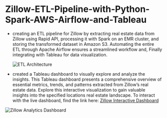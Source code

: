 # Zillow-ETL-Pipeline-with-Python-Spark-AWS-Airflow-and-Tableau

- creating an ETL pipeline for Zillow by extracting real estate data from Zillow using Rapid API, processing it with Spark on an EMR cluster, and storing the transformed dataset in Amazon S3. Automating the entire ETL through Apache Airflow ensures a streamlined workflow and, Finally integrating with Tableau for data visualization.
  
  ![ETL Architecture](https://github.com/VinayMeesaraganda/Zillow-ETL-Pipeline-with-Python-Spark-AWS-Airflow-and-Tableau/assets/91108341/09998bf2-8103-4906-9fe2-eedd30deb29b)

- created a Tableau dashboard to visually explore and analyze the insights. This Tableau dashboard presents a comprehensive overview of essential metrics, trends, and patterns extracted from Zillow’s real estate data. Explore this interactive visualization to gain valuable insights into the specified locations real estate landscape. To interact with the live dashboard, find the link here:
[Zillow Interactive Dashboard](https://public.tableau.com/app/profile/vinay3285/viz/ZillowNorthCarolinaLisitingsAnalysis/Dashboard1)

![Zillow Analytics Dashboard](https://github.com/VinayMeesaraganda/Zillow-ETL-Pipeline-with-Python-Spark-AWS-Airflow-and-Tableau/assets/91108341/4bf1b014-8477-4b42-a90d-681803847002)
